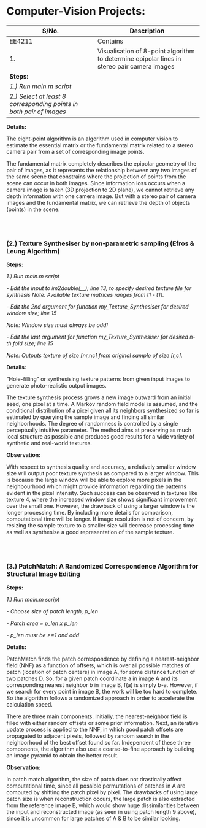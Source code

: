 # Computer-Vision Projects:

S/No.  | Description
------------- | -------------
EE4211  | Contains
1. | Visualisation of 8-point algorithm to determine epipolar lines in stereo pair camera images
| __Steps:__
| *1.) Run main.m script*
| *2.) Select at least 8 corresponding points in both pair of images*

**Details:**

The eight-point algorithm is an algorithm used in computer vision to estimate the essential matrix or the fundamental matrix related to a stereo camera pair from a set of corresponding image points.

The fundamental matrix completely describes the epipolar geometry of the pair of images, as it represents the relationship between any two images of the same scene that constrains where the projection of points from the scene can occur in both images. Since information loss occurs when a camera image is taken (3D projection to 2D plane), we cannot retrieve any depth information with one camera image. But with a stereo pair of camera images and the fundamental matrix, we can retrieve the depth of objects (points) in the scene.

<br />
<br />

### (2.) Texture Synthesiser by non-parametric sampling (Efros & Leung Algorithm)

__Steps:__

*1.) Run main.m script*

*- Edit the input to im2double(__); line 13, to specify desired texture file for synthesis*
*Note: Available texture matrices ranges from t1 - t11.*

*- Edit the 2nd argument for function my_Texture_Synthesiser for desired window size; line 15*

*Note: Window size must always be odd!*

*- Edit the last argument for function my_Texture_Synthesiser for desired n-th fold size; line 15*

*Note: Outputs texture of size [n*r,n*c] from original sample of size [r,c].*
  
**Details:**

"Hole-filling" or synthesising texture patterns from given input images to generate photo-realistic output images. 

The texture synthesis process grows a new image outward from an initial seed, one pixel at a time. A Markov random field model is assumed, and the conditional distribution of a pixel given all its neighbors synthesized so far is
estimated by querying the sample image and finding all similar neighborhoods. The degree of randomness is controlled
by a single perceptually intuitive parameter. The method
aims at preserving as much local structure as possible and
produces good results for a wide variety of synthetic and
real-world textures.

**Observation:**

With respect to synthesis quality and accuracy, a relatively smaller window size will output poor texture synthesis as compared to a larger window. This is because the large window will be able to explore more pixels in the neighbourhood which might provide information regarding the patterns evident in the pixel intensity. Such success can be observed in textures like texture 4, where the increased window size shows significant improvement over the small one.
However, the drawback of using a larger window is the longer processing time. By including more details for comparison, computational time will be longer. If image resolution is not of concern, by resizing the sample texture to a smaller size will decrease processing time as well as synthesise a good representation of the sample texture.

<br />
<br />

### (3.) PatchMatch: A Randomized Correspondence Algorithm for Structural Image Editing

__Steps:__

*1.) Run main.m script*

*- Choose size of patch length, p_len*

*- Patch area = p_len x p_len*

*- p_len must be >=1 and odd*

**Details:**

PatchMatch finds the patch correspondence by defining a nearest-neighbor field (NNF) as a function of offsets, which is over all possible matches of patch (location of patch centers) in image A, for some distance function of two patches D. So, for a given patch coordinate a in image A and its corresponding nearest neighbor b in image B, f(a) is simply b-a. However, if we search for every point in image B, the work will be too hard to complete. So the algorithm follows a randomized approach in order to accelerate the calculation speed. 

There are three main components. Initially, the nearest-neighbor field is filled with either random offsets or some prior information. Next, an iterative update process is applied to the NNF, in which good patch offsets are propagated to adjacent pixels, followed by random search in the neighborhood of the best offset found so far. Independent of these three components, the algorithm also use a coarse-to-fine approach by building an image pyramid to obtain the better result.

**Observation:**

In patch match algorithm, the size of patch does not drastically affect computational time, since all possible permutations of patches in A are computed by shifting the patch pixel by pixel. The drawbacks of using large patch size is when reconstruction occurs, the large patch is also extracted from the reference image B, which would show huge
dissimilarities between the input and reconstructed image (as seen in using patch length 9 above), since it is uncommon for large patches of A & B to be similar looking.



